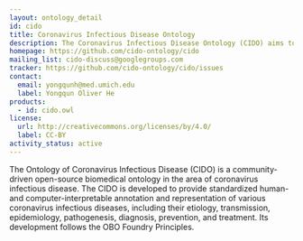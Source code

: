 ```yaml
---
layout: ontology_detail
id: cido
title: Coronavirus Infectious Disease Ontology
description: The Coronavirus Infectious Disease Ontology (CIDO) aims to ontologically represent and standardize various aspects of coronavirus infectious diseases, including their etiology, transmission, epidemiology, pathogenesis, diagnosis, prevention, and treatment.
homepage: https://github.com/cido-ontology/cido
mailing_list: cido-discuss@googlegroups.com
tracker: https://github.com/cido-ontology/cido/issues
contact:
  email: yongqunh@med.umich.edu
  label: Yongqun Oliver He
products:
  - id: cido.owl
license:
  url: http://creativecommons.org/licenses/by/4.0/
  label: CC-BY
activity_status: active
---
```


The Ontology of Coronavirus Infectious Disease (CIDO) is a community-driven open-source biomedical ontology in the area of coronavirus infectious disease. The CIDO is developed to provide standardized human- and computer-interpretable annotation and representation of various coronavirus infectious diseases, including their etiology, transmission, epidemiology, pathogenesis, diagnosis, prevention, and treatment. Its development follows the OBO Foundry Principles.
